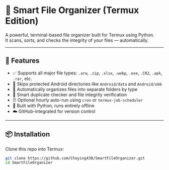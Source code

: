 # 📁 Smart File Organizer (Termux Edition)

A powerful, terminal-based file organizer built for Termux using Python.  
It scans, sorts, and checks the integrity of your files — automatically.

---

## 🚀 Features

- ✅ Supports all major file types: `.arw`, `.zip`, `.xlsx`, `.webp`, `.exe`, `.CR2`, `.apk`, `.rar`, etc.
- 🚫 Skips protected Android directories like `Android/data` and `Android/obb`
- 📂 Automatically organizes files into separate folders by type
- 🧠 Smart duplicate checker and file integrity verification
- ⏰ Optional hourly auto-run using `cron` or `termux-job-scheduler`
- 🐍 Built with Python, runs entirely offline
- ☁️ GitHub-integrated for version control

---

## 📦 Installation

Clone this repo into Termux:

```bash
git clone https://github.com/Choying438/SmartFileOrganizer.git
cd SmartFileOrganizer
